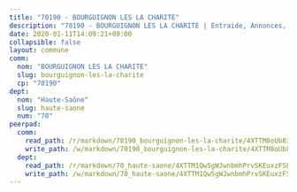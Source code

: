 ```yaml
---
title: "70190 - BOURGUIGNON LES LA CHARITE"
description: "70190 - BOURGUIGNON LES LA CHARITE | Entraide, Annonces, Initiatives"
date: 2020-01-11T14:09:21+09:00
collapsible: false
layout: commune
comm:
  nom: "BOURGUIGNON LES LA CHARITE"
  slug: bourguignon-les-la-charite
  cp: "70190"
dept:
  nom: "Haute-Saône"
  slug: haute-saone
  num: "70"
peerpad:
  comm:
    read_path: /r/markdown/70190_bourguignon-les-la-charite/4XTTM8oUb83KBJYPgaPPhHfdnphwTVY6McFG4R8HQtJ98JYBd
    write_path: /w/markdown/70190_bourguignon-les-la-charite/4XTTM8oUb83KBJYPgaPPhHfdnphwTVY6McFG4R8HQtJ98JYBd-K3TgUhx2qyxAoh3cbfwSNjf9J8pHSNiifGv8KYZXzWQ2Vnr5VCPzX41fyKaqC33u22y55n8wuBr8gx4p81nVh9F1AgNxRK8jhjDtAiUMN3Ym2sE1W8tTr6VpwVyV4oALEe4GefXZ
  dept:
    read_path: /r/markdown/70_haute-saone/4XTTM1Qw5gWJwnbmhPrvSKEuxzFSLfcan2ojFT8rGLtekRBxa
    write_path: /w/markdown/70_haute-saone/4XTTM1Qw5gWJwnbmhPrvSKEuxzFSLfcan2ojFT8rGLtekRBxa-K3TgV3DzQqgvogJp4ssr5C4LtuwodpPuPzeyYteF7RYpPmB6qZReU6MSLhXwicMUyp48x2iAZ6d5rb8nj2gdVeVdHTnHytfw8TXYuYis3ugBtveCp9sqAoRBPaTyXCxThvxaN7zN
---
```


